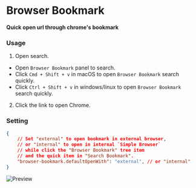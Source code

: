 # Browser Bookmark

**Quick open url through chrome's bookmark**

### Usage

1. Open search.
- Open `Browser Bookmark` panel to search.
- Click `Cmd + Shift + v` in macOS to open `Browser Bookmark` search quickly.
- Click `Ctrl + Shift + v` in windows/linux to open `Browser Bookmark` search quickly.

2. Click the link to open Chrome.

### Setting
```json
{
    // Set "external" to open bookmark in external browser,
    // or "internal" to open in internal `Simple Browser`
    // while click the "Browser Bookmark" tree item
    // and the quick item in "Search Bookmark".
    "browser-bookmark.defaultOpenWith": "external", // or "internal"
}
```

![Preview](https://cdn.jsdelivr.net/gh/jackiotyu/vscode-browser-bookmark@0.0.2/images/preview.png)